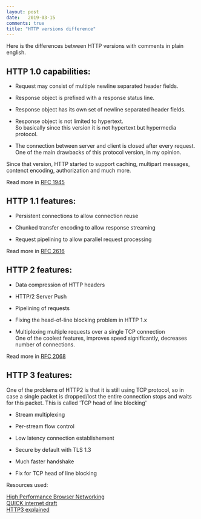 ```yaml
---
layout: post
date:   2019-03-15
comments: true
title: "HTTP versions difference"
---
```


Here is the differences between HTTP versions with comments in plain english.

## HTTP 1.0 capabilities:  


* Request may consist of multiple newline separated header fields.

* Response object is prefixed with a response status line.

* Response object has its own set of newline separated header fields.

* Response object is not limited to hypertext.  
So basically since this version it is not hypertext but hypermedia protocol.

* The connection between server and client is closed after every request.  
One of the main drawbacks of this protocol version, in my opinion.

Since that version, HTTP started to support caching, multipart messages, contenct encoding, authorization and much more.

Read more in [RFC 1945](https://tools.ietf.org/html/rfc1945)

## HTTP 1.1 features:

* Persistent connections to allow connection reuse

* Chunked transfer encoding to allow response streaming

* Request pipelining to allow parallel request processing


Read more in [RFC 2616](https://www.ietf.org/rfc/rfc2616.txt)

## HTTP 2 features:

* Data compression of HTTP headers

* HTTP/2 Server Push

* Pipelining of requests

* Fixing the head-of-line blocking problem in HTTP 1.x

* Multiplexing multiple requests over a single TCP connection  
One of the coolest features, improves speed significantly, decreases number of connections.

Read more in [RFC 2068](https://tools.ietf.org/html/rfc2068)

## HTTP 3 features:

One of the problems of HTTP2 is that it is still using TCP protocol, so in case a single packet is dropped/lost the entire connection stops and waits for this packet. This is called 'TCP head of line blocking'

* Stream multiplexing

* Per-stream flow control

* Low latency connection establishement

* Secure by default with TLS 1.3

* Much faster handshake

* Fix for TCP head of line blocking


Resources used:

[High Performance Browser Networking](https://hpbn.co)  
[QUICK internet draft](https://quicwg.org/base-drafts/draft-ietf-quic-http.html)  
[HTTP3 explained](https://http3-explained.haxx.se/)
